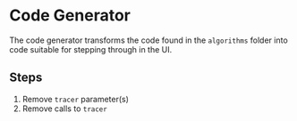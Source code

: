 # Code Generator

The code generator transforms the code found in the `algorithms` folder into code suitable for stepping through in the UI.

## Steps

1. Remove `tracer` parameter(s)
2. Remove calls to `tracer`
